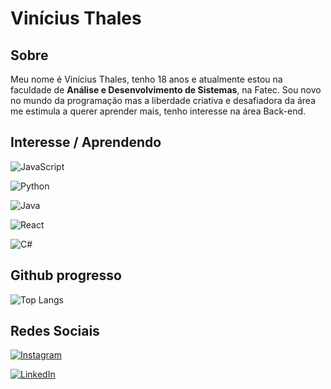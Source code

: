# Vinícius Thales

## Sobre
Meu nome é Vinícius Thales, tenho 18 anos e atualmente estou na faculdade de **Análise e Desenvolvimento de Sistemas**, na Fatec. Sou novo no mundo da programação mas a liberdade criativa e desafiadora da área me estimula a querer aprender mais, tenho interesse na área Back-end. 

## Interesse / Aprendendo

![JavaScript](https://img.shields.io/badge/JavaScript-000?style=for-the-badge&logo=javascript)

![Python](https://img.shields.io/badge/Python-000?style=for-the-badge&logo=python)

![Java](https://img.shields.io/badge/Java-000?style=for-the-badge&logo=java)

![React](https://img.shields.io/badge/React-000?style=for-the-badge&logo=react)

![C#](https://img.shields.io/badge/C%23-000?style=for-the-badge&logo=c-sharp&logoColor=823085)



## Github progresso

![Top Langs](https://github-readme-stats-git-masterrstaa-rickstaa.vercel.app/api/top-langs/?username=vinithales&layout=compact&bg_color=000&border_color=30A3DC&title_color=E94D5F&text_color=FFF)

## Redes Sociais

[![Instagram](https://img.shields.io/badge/Instagram-000?style=for-the-badge&logo=instagram)](https://www.instagram.com/vvini_thales/)

[![LinkedIn](https://img.shields.io/badge/LinkedIn-000?style=for-the-badge&logo=linkedin&logoColor=0E76A8)](https://github.com/vinithales)


